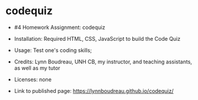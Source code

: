 # codequiz

* #4 Homework Assignment: codequiz

* Installation: Required HTML, CSS, JavaScript to build the Code Quiz

* Usage: Test one's coding skills;

* Credits: Lynn Boudreau, UNH CB, my instructor, and teaching assistants, as well as my tutor

* Licenses: none

* Link to published page: https://lynnboudreau.github.io/codequiz/
